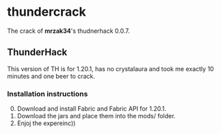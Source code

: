 # thundercrack
 The crack of <b>mrzak34</b>'s thudnerhack 0.0.7.
 
## ThunderHack
 This version of TH is for 1.20.1, has no crystalaura and took me exactly 10 minutes and one beer to crack.
 
### Installation instructions
 0. Download and install Fabric and Fabric API for 1.20.1.
 1. Download the jars and place them into the mods/ folder.
 2. Enjoj the expereinc))